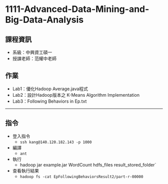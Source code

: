 # 1111-Advanced-Data-Mining-and-Big-Data-Analysis
## 課程資訊
- 系級：中興資工碩一
- 授課老師：范耀中老師

## 作業
- Lab1：優化Hadoop Average.java程式
- Lab2：設計Hadoop版本之 K-Means Algorithm Implementation
- Lab3：Following Behaviors in Ep.txt

---

## 指令
- 登入指令
    - `ssh kang@140.120.182.143 -p 1000`
- 編譯
    - `ant`
- 執行
    - hadoop jar example.jar WordCount hdfs_files result_stored_folder`
- 查看執行結果
    - `hadoop fs -cat EpFollowingBehaviorsResult2/part-r-00000`

